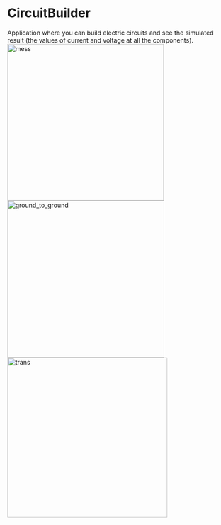 # CircuitBuilder

Application where you can build electric circuits and see the simulated result (the values of current and voltage at all the components). 
<img width="353" alt="mess" src="https://github.com/user-attachments/assets/d07cf809-78a0-4690-a4ca-39f8b64b9739" />
<img width="354" alt="ground_to_ground" src="https://github.com/user-attachments/assets/8520f5cc-7992-4027-8cd0-a3cfb589b469" />
<img width="361" alt="trans" src="https://github.com/user-attachments/assets/734fffd1-ce0d-4a4f-8023-b7216c9b05e4" />
